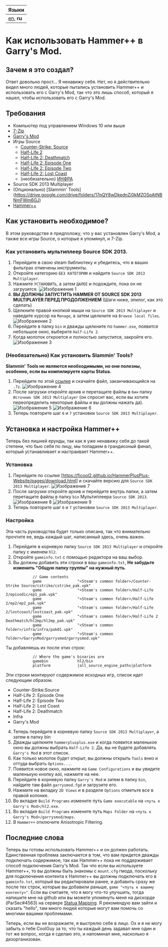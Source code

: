 | Языки |
| --- |
| [en](../../), **ru** |

# Как использовать Hammer++ в Garry's Mod.

## Зачем я это создал?
Ответ довольно прост... Я ненавижу себя. Нет, но я действительно видел много людей, которые пытались установить Hammer++ и использовать его с Garry's Mod, так что это лишь способ, который я нашел, чтобы использовать его с Garry's Mod.

## Требования
- Компьютер под управлением Windows 10 или выше
- [7-Zip](https://www.7-zip.org/)
- [Garry's Mod](https://store.steampowered.com/app/4000/Garrys_Mod/)
- Игры Source
	- [Counter-Strike: Source](https://store.steampowered.com/app/240/CounterStrike_Source/)
	- [Half-Life 2](https://store.steampowered.com/app/220/HalfLife_2/)
	- [Half-Life 2: Deathmatch](https://store.steampowered.com/app/320/HalfLife_2_Deathmatch/)
	- [Half-Life 2: Episode One](https://store.steampowered.com/app/380/HalfLife_2_Episode_One/)
	- [Half-Life 2: Episode Two](https://store.steampowered.com/app/420/HalfLife_2_Episode_Two/)
	- [Half-Life 2: Lost Coast](https://store.steampowered.com/app/340/HalfLife_2_Lost_Coast/)
	- (необязательно) [ИНФРА](https://store.steampowered.com/app/251110/INFRA/)
- Source SDK 2013 Multiplayer
- (Опционально) [Slammin' Tools] (https://drive.google.com/drive/folders/17pQY8wDkednZi0kMZOSpAtNBNmFWm6GJ)
- [Hammer++](https://ficool2.github.io/HammerPlusPlus-Website/index.html)

## Как установить необходимое?
В этом руководстве я предположу, что у вас установлен Garry's Mod, а также все игры Source, о которые я упомянул, и 7-Zip.

### Как установить мультиплеер Source SDK 2013.
1. Перейдите в свою steam библиотеку и убедитесь, что в ваших фильтрах отмечены инструменты.
2. Откройте категорию `БЕЗ КАТЕГОРИИ` и найдите `Source SDK 2013 Multiplayer`.
3. Нажмите `УСТАНОВИТЬ`, а затем `ДАЛЕЕ` и подождите, пока он не загрузится.
![Изображение 1](../../images/1.png)
4. **ВЫ ДОЛЖНЫ ЗАПУСТИТЬ HAMMER ОТ SOURCE SDK 2013 MULTIPLAYER ПЕРЕД ПРОДОЛЖЕНИЕМ** (Шаги ниже, эпилог, как это сделать)
5. Щелкните правой кнопкой мыши на `Source SDK 2013 Multiplayer` и наведите курсор на `Manage`, а затем щелкните на `Browse local files`.
![Изображение 2](../../images/2.png)
6. Перейдите в папку `bin` и дважды щелкните по `hammer.exe`, появится небольшое окно, выберите `Half-Life 2`.
7. Когда молоток откроется и полностью запустится, закройте его.
![Изображение 3](../../images/3.png)

### (Необязательно) Как установить Slammin' Tools?
**Slammin' Tools не являются необходимыми, но они полезны, особенно, если вы компилируете карты Statua.**

1. Перейдите по этой [ссылке](https://drive.google.com/drive/folders/17pQY8wDkednZi0kMZOSpAtNBNmFWm6GJ) и скачайте файл, заканчивающийся на `.7z`.
![Изображение 4](../../images/4.png)
2. После загрузки откройте архив и перетащите файлы в `бин` папку `Источник SDK 2013 Multiplayer` (он спросит вас, если вы хотите переопределить некоторые файлы и вы должны нажать да).
![Изображение 5](../../images/5.png)
![Изображение 6](../../images/6.png)
3. Теперь повторите шаг `6` и `7` установки `Source SDK 2013 Multiplayer`.

## Установка и настройка Hammer++
Теперь без лишней ерунды, так как я уже ненавижу себя до такой степени, что бью себя по лицу, мы попадаем в грандиозный финал, который устанавливает и настраивает Hammer++.

### Установка
1. Перейдите по ссылке [https://ficool2.github.io/HammerPlusPlus-Website/pages/download.html] и скачайте версию для `Source SDK 2013 Multiplayer`.
![Изображение 7](../../images/7.png)
2. После загрузки откройте архив и перейдите внутрь папки, а затем перетащите файлы в папку `bin` Мультиплеера `Source SDK 2013`.
![Изображение 8](../../images/8.png)
![Изображение 9](../../images/9.png)
3. Теперь повторите шаг `6` и `7` установки `Source SDK 2013 Multiplayer`.

### Настройка
Эта часть руководства будет только описана, так что внимательно прочтите ее, ведь каждый шаг, написанный здесь, очень важен.

1. Перейдите в корневую папку `Source SDK 2013 Multiplayer` и откройте папку с именем `hl2`.
2. Откройте `gameinfo.txt` с помощью редактора на ваш выбор.
3. Вы должны добавить эти строки в ваш `gameinfo.txt`, **Не забудьте изменить "Общую папку группы" на нужный путь**.
```
			// Game contents
			game				"<Steam's common folder>/Counter-Strike Source/cstrike/cstrike_pak.vpk"
			game				"<Steam's common folder>/Half-Life 2/episodic/ep1_pak.vpk"
			game				"<Steam's common folder>/Half-Life 2/ep2/ep2_pak.vpk"
			game				"<Steam's common folder>/Half-Life 2/lostcoast/lostcoast_pak.vpk"
			game				"<Steam's common folder>/Half-Life 2 Deathmatch/hl2mp/hl2mp_pak.vpk"
			game				"<Steam's common folder>/infra/infra/pak01.vpk"
			game				"<Steam's common folder>/GarrysMod/garrysmod/garrysmod.vpk"
```
Ты добавляешь их после этих строк:
```
			// Where the game's binaries are
			gamebin				hl2/bin
			platform			|all_source_engine_paths|platform
```
Эти строки монтируют содержимое исходных игр, список идет следующим образом.
- Counter-Strike:Source
- Half-Life 2: Episode One
- Half-Life 2: Episode Two
- Half-Life 2: Lost Coast
- Half-Life 2: Deathmatch
- Infra
- Garry's Mod

4. Теперь перейдите в корневую папку `Source SDK 2013 Multiplayer`, а затем в папку bin
5. Дважды щелкните `hammerplusplus.exe` и когда появится маленькое окно вы должны выбрать `Half-Life 2`. Да, вы не будете добавлять `Garry's Mod` в этот список.
6. Как только молоток будет открыт, вы должны открыть `Tools` вниз и оттуда выбрать `Options...`.
7. Появится новое окно, нажмите на `Game Configurations` и вы увидите маленькую кнопку `Add`, нажмите на нее.
8. Перейдите в корневую папку `Garry's Mod` и затем в папку `bin`, найдите там файл `garrysmod.fgd` и загрузите его.
9. Нажмите на вкладку `2D Views` и в разделе `Options` отметьте все в правой колонке.
10. Во вкладке `Build Programs` измените путь `Game executable` на `<путь к Garry's Mod>/hl2.exe`.
11. Во вкладке `Build Programs` измените путь `Maps Folder` на `<путь к Garry's Mod>/garrysmod/maps`.
12. В `Hammer++` отключите Anisotropic Filtering.

## Последние слова
Теперь вы готовы использовать Hammer++ и он должен работать. Единственная проблема заключается в том, что вам придется дважды подключать содержимое, так как Hammer++ пока не поддерживает способ подключения Garry's Mod. Так что если вы используете Hammer++, то вы должны быть знакомы с `mount.cfg` гмода, поскольку для подключения контента к Hammer++ вы должны подключать его в `gameinfo.txt`, который вы редактировали ранее, и добавить сразу же после тех строк, которые вы добавили раньше, `game "<путь к вашему контенту>"`. Если вы считаете, что я могу что-то улучшить, тогда напишите мне на github или вы можете упомянуть меня на дискорде (ParSec#4563) на сервере [Statua Mapping](https://discord.gg/3Uq4WKNRuF). Я рекомендую вам зайти и сказать "hello", там много людей которые могут вам помочь со многими вашими проблемами.

Теперь, если вы не возражаете, я выстрелю себе в лицо.
Ох и я не могу забыть о тебе CoolGuy за то, что ты каждый день задавал мне один и тот же вопрос, когда я сделаю это, и напоминал мне, насколько я дезорганизован.
